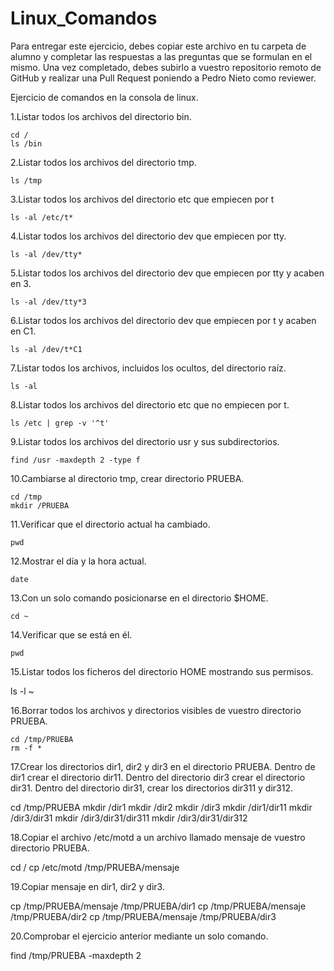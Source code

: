 # Linux_Comandos

Para entregar este ejercicio, debes copiar este archivo en tu carpeta de alumno y completar las respuestas a las preguntas que se formulan en el mismo.
Una vez completado, debes subirlo a vuestro repositorio remoto de GitHub y realizar una Pull Request poniendo a Pedro Nieto como reviewer.


Ejercicio de comandos en la consola de linux.

  1.Listar todos los archivos del directorio bin.
    
    cd /
    ls /bin
    
  2.Listar todos los archivos del directorio tmp.
   
    ls /tmp
    
  3.Listar todos los archivos del directorio etc que empiecen por t 
    
    ls -al /etc/t*
  
  4.Listar todos los archivos del directorio dev que empiecen por tty.
    
    ls -al /dev/tty*
    
  5.Listar todos los archivos del directorio dev que empiecen por tty y acaben en 3.
    
    ls -al /dev/tty*3
    
  6.Listar todos los archivos del directorio dev que empiecen por t y acaben en C1.
    
    ls -al /dev/t*C1

  7.Listar todos los archivos, incluidos los ocultos, del directorio raíz.
    
    ls -al
    
  8.Listar todos los archivos del directorio etc que no empiecen por t.
    
    ls /etc | grep -v '^t'

  9.Listar todos los archivos del directorio usr y sus subdirectorios.
    
    find /usr -maxdepth 2 -type f

  10.Cambiarse al directorio tmp, crear directorio PRUEBA.
    
    cd /tmp
    mkdir /PRUEBA

  11.Verificar que el directorio actual ha cambiado.
    
    pwd

  12.Mostrar el día y la hora actual.
    
    date

  13.Con un solo comando posicionarse en el directorio $HOME.
    
    cd ~
 
  14.Verificar que se está en él.
    
    pwd

  15.Listar todos los ficheros del directorio HOME mostrando sus permisos.
    
   ls -l ~   

  16.Borrar todos los archivos y directorios visibles de vuestro directorio PRUEBA.
    
    cd /tmp/PRUEBA
    rm -f *

  17.Crear los directorios dir1, dir2 y dir3 en el directorio PRUEBA. Dentro de dir1 crear el directorio dir11. Dentro del directorio 
  dir3 crear el directorio dir31. Dentro del directorio dir31, crear los directorios dir311 y dir312.

   cd /tmp/PRUEBA
   mkdir /dir1
   mkdir /dir2
   mkdir /dir3
   mkdir /dir1/dir11
   mkdir /dir3/dir31
   mkdir /dir3/dir31/dir311
   mkdir /dir3/dir31/dir312
    
  18.Copiar el archivo /etc/motd a un archivo llamado mensaje de vuestro directorio PRUEBA.
    
   cd /
   cp /etc/motd /tmp/PRUEBA/mensaje

  19.Copiar mensaje en dir1, dir2 y dir3.
    
   cp /tmp/PRUEBA/mensaje /tmp/PRUEBA/dir1
   cp /tmp/PRUEBA/mensaje /tmp/PRUEBA/dir2
   cp /tmp/PRUEBA/mensaje /tmp/PRUEBA/dir3
    
  20.Comprobar el ejercicio anterior mediante un solo comando.
    
   find /tmp/PRUEBA -maxdepth 2